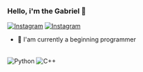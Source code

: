 ### Hello, i'm the Gabriel 👋
[![Instagram](https://img.shields.io/badge/Instagram-E4405F?style=for-the-badge&logo=instagram&logoColor=black)](https://instagram.com/science_aqui?utm_medium=copy_link)  [![Instagram](https://img.shields.io/badge/Instagram-E4405F?style=for-the-badge&logo=instagram&logoColor=white)](https://instagram.com/gabriel_j.santos_?utm_medium=copy_link)

- 🌱 I'am currently a beginning programmer

<div style="display: inline_block"><br/>
  <img align="center" alt="Python" src="https://img.shields.io/badge/Python-3776AB?style=for-the-badge&logo=python&logoColor=white"/>
  <img align="center" alt="C++" src="https://img.shields.io/badge/C%2B%2B-00599C?style=for-the-badge&logo=c%2B%2B&logoColor=red"/>
</div>
<!--
**gabrieljsantos/gabrieljsantos** is a ✨ _special_ ✨ repository because its `README.md` (this file) appears on your GitHub profile.

Here are some ideas to get you started:

- 🔭 I’m currently working on ...

- 👯 I’m looking to collaborate on ...
- 🤔 I’m looking for help with ...
- 💬 Ask me about ...
- 📫 How to reach me: ...
- 😄 Pronouns: ...
- ⚡ Fun fact: ...
-->
